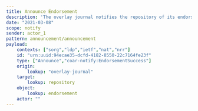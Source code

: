 ```yaml
---
title: Announce Endorsement
description: 'The overlay journal notifies the repository of its endorsement'
date: "2021-03-08"
scope: notify
sender: actor_1
pattern: announcement/announcement
payload:
    contexts: ["sorg","ldp","ietf","nat","nrr"]
    id: "urn:uuid:94ecae35-dcfd-4182-8550-22c7164fe23f"
    type: ["Announce","coar-notify:EndorsementSuccess"]
    origin:
        lookup: "overlay-journal"
    target:
        lookup: repository
    object:
        lookup: endorsement
    actor: ""
---
```


